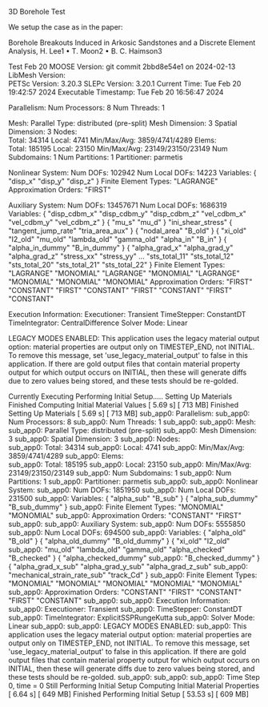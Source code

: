 3D Borehole Test 

We setup the case as in the paper:

Borehole Breakouts Induced in Arkosic Sandstones and a Discrete Element Analysis,  H. Lee1 • T. Moon2 • B. C. Haimson3

Test Feb 20
MOOSE Version:           git commit 2bbd8e54e1 on 2024-02-13
LibMesh Version:         
PETSc Version:           3.20.3
SLEPc Version:           3.20.1
Current Time:            Tue Feb 20 19:42:57 2024
Executable Timestamp:    Tue Feb 20 16:56:47 2024

Parallelism:
  Num Processors:          8
  Num Threads:             1

Mesh: 
  Parallel Type:           distributed (pre-split)
  Mesh Dimension:          3
  Spatial Dimension:       3
  Nodes:                   
    Total:                 34314
    Local:                 4741
    Min/Max/Avg:           3859/4741/4289
  Elems:                   
    Total:                 185195
    Local:                 23150
    Min/Max/Avg:           23149/23150/23149
  Num Subdomains:          1
  Num Partitions:          1
  Partitioner:             parmetis

Nonlinear System:
  Num DOFs:                102942
  Num Local DOFs:          14223
  Variables:               { "disp_x" "disp_y" "disp_z" } 
  Finite Element Types:    "LAGRANGE" 
  Approximation Orders:    "FIRST" 

Auxiliary System:
  Num DOFs:                13457671
  Num Local DOFs:          1686319
  Variables:               { "disp_cdbm_x" "disp_cdbm_y" "disp_cdbm_z" "vel_cdbm_x" "vel_cdbm_y" "vel_cdbm_z" 
                             } { "mu_s" "mu_d" } "ini_shear_stress" { "tangent_jump_rate" "tria_area_aux" 
                             } { "nodal_area" "B_old" } { "xi_old" "I2_old" "mu_old" "lambda_old" "gamma_old" 
                             "alpha_in" "B_in" } { "alpha_in_dummy" "B_in_dummy" } { "alpha_grad_x" "alpha_grad_y" 
                             "alpha_grad_z" "stress_xx" "stress_yy" ... "sts_total_11" "sts_total_12" 
                             "sts_total_20" "sts_total_21" "sts_total_22" } 
  Finite Element Types:    "LAGRANGE" "MONOMIAL" "LAGRANGE" "MONOMIAL" "LAGRANGE" "MONOMIAL" "MONOMIAL" 
                             "MONOMIAL" 
  Approximation Orders:    "FIRST" "CONSTANT" "FIRST" "CONSTANT" "FIRST" "CONSTANT" "FIRST" "CONSTANT" 
                             

Execution Information:
  Executioner:             Transient
  TimeStepper:             ConstantDT
  TimeIntegrator:          CentralDifference
  Solver Mode:             Linear

LEGACY MODES ENABLED:
 This application uses the legacy material output option: material properties are output only on TIMESTEP_END, not INITIAL. To remove this message, set 'use_legacy_material_output' to false in this application. If there are gold output files that contain material property output for which output occurs on INITIAL, then these will generate diffs due to zero values being stored, and these tests should be re-golded.

Currently Executing
  Performing Initial Setup.....
    Setting Up Materials
      Finished Computing Initial Material Values                                         [  5.69 s] [  713 MB]
    Finished Setting Up Materials                                                        [  5.69 s] [  713 MB]
sub_app0: Parallelism:
sub_app0:   Num Processors:          8
sub_app0:   Num Threads:             1
sub_app0: 
sub_app0: Mesh: 
sub_app0:   Parallel Type:           distributed (pre-split)
sub_app0:   Mesh Dimension:          3
sub_app0:   Spatial Dimension:       3
sub_app0:   Nodes:                   
sub_app0:     Total:                 34314
sub_app0:     Local:                 4741
sub_app0:     Min/Max/Avg:           3859/4741/4289
sub_app0:   Elems:                   
sub_app0:     Total:                 185195
sub_app0:     Local:                 23150
sub_app0:     Min/Max/Avg:           23149/23150/23149
sub_app0:   Num Subdomains:          1
sub_app0:   Num Partitions:          1
sub_app0:   Partitioner:             parmetis
sub_app0: 
sub_app0: Nonlinear System:
sub_app0:   Num DOFs:                1851950
sub_app0:   Num Local DOFs:          231500
sub_app0:   Variables:               { "alpha_sub" "B_sub" } { "alpha_sub_dummy" "B_sub_dummy" } 
sub_app0:   Finite Element Types:    "MONOMIAL" "MONOMIAL" 
sub_app0:   Approximation Orders:    "CONSTANT" "FIRST" 
sub_app0: 
sub_app0: Auxiliary System:
sub_app0:   Num DOFs:                5555850
sub_app0:   Num Local DOFs:          694500
sub_app0:   Variables:               { "alpha_old" "B_old" } { "alpha_old_dummy" "B_old_dummy" } { "xi_old" "I2_old" 
sub_app0:                              "mu_old" "lambda_old" "gamma_old" "alpha_checked" "B_checked" } { "alpha_checked_dummy" 
sub_app0:                              "B_checked_dummy" } { "alpha_grad_x_sub" "alpha_grad_y_sub" "alpha_grad_z_sub" 
sub_app0:                              "mechanical_strain_rate_sub" "track_Cd" } 
sub_app0:   Finite Element Types:    "MONOMIAL" "MONOMIAL" "MONOMIAL" "MONOMIAL" "MONOMIAL" 
sub_app0:   Approximation Orders:    "CONSTANT" "FIRST" "CONSTANT" "FIRST" "CONSTANT" 
sub_app0: 
sub_app0: Execution Information:
sub_app0:   Executioner:             Transient
sub_app0:   TimeStepper:             ConstantDT
sub_app0:   TimeIntegrator:          ExplicitSSPRungeKutta
sub_app0:   Solver Mode:             Linear
sub_app0: 
sub_app0: LEGACY MODES ENABLED:
sub_app0:  This application uses the legacy material output option: material properties are output only on TIMESTEP_END, not INITIAL. To remove this message, set 'use_legacy_material_output' to false in this application. If there are gold output files that contain material property output for which output occurs on INITIAL, then these will generate diffs due to zero values being stored, and these tests should be re-golded.
sub_app0: 
sub_app0: 
sub_app0: Time Step 0, time = 0
  Still Performing Initial Setup
    Computing Initial Material Properties                                                [  6.64 s] [  649 MB]
  Finished Performing Initial Setup                                                      [ 53.53 s] [  609 MB]
